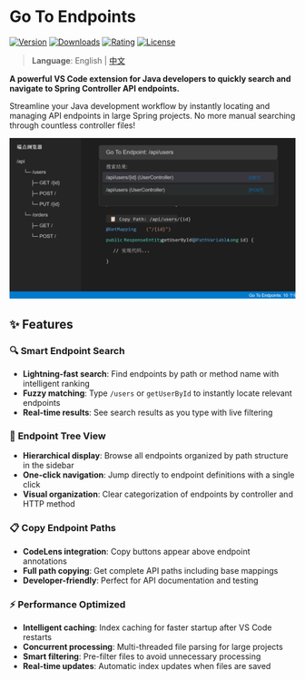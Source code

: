 # Go To Endpoints

[![Version](https://img.shields.io/visual-studio-marketplace/v/superjinge.go-to-endpoints)](https://marketplace.visualstudio.com/items?itemName=superjinge.go-to-endpoints)
[![Downloads](https://img.shields.io/visual-studio-marketplace/d/superjinge.go-to-endpoints)](https://marketplace.visualstudio.com/items?itemName=superjinge.go-to-endpoints)
[![Rating](https://img.shields.io/visual-studio-marketplace/r/superjinge.go-to-endpoints)](https://marketplace.visualstudio.com/items?itemName=superjinge.go-to-endpoints)
[![License](https://img.shields.io/github/license/superjinge/go-to-endpoints)](LICENSE)

> **Language**: English | [中文](README_CN.md)

**A powerful VS Code extension for Java developers to quickly search and navigate to Spring Controller API endpoints.**

Streamline your Java development workflow by instantly locating and managing API endpoints in large Spring projects. No more manual searching through countless controller files!

![Preview](https://raw.githubusercontent.com/superjinge/go-to-endpoints/main/resources/preview.png)

## ✨ Features

### 🔍 **Smart Endpoint Search**
- **Lightning-fast search**: Find endpoints by path or method name with intelligent ranking
- **Fuzzy matching**: Type `/users` or `getUserById` to instantly locate relevant endpoints
- **Real-time results**: See search results as you type with live filtering

### 🌳 **Endpoint Tree View**
- **Hierarchical display**: Browse all endpoints organized by path structure in the sidebar
- **One-click navigation**: Jump directly to endpoint definitions with a single click
- **Visual organization**: Clear categorization of endpoints by controller and HTTP method

### 📋 **Copy Endpoint Paths**
- **CodeLens integration**: Copy buttons appear above endpoint annotations
- **Full path copying**: Get complete API paths including base mappings
- **Developer-friendly**: Perfect for API documentation and testing

### ⚡ **Performance Optimized**
- **Intelligent caching**: Index caching for faster startup after VS Code restarts
- **Concurrent processing**: Multi-threaded file parsing for large projects
- **Smart filtering**: Pre-filter files to avoid unnecessary processing
- **Real-time updates**: Automatic index updates when files are saved
